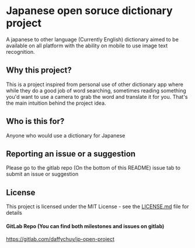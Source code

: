 # Japanese open soruce dictionary project
A japanese to other language (Currently English) dictionary aimed to be available on all platform with the ability on mobile to use image text recognition.

## Why this project?
This is a project inspired from personal use of other dictionary app where while they do a good job of word searching, sometimes reading something you'd want to use a camera to grab the word and translate it for you.
That's the main intuition behind the project idea. 

## Who is this for?
Anyone who would use a dictionary for Japanese

## Reporting an issue or a suggestion
Please go to the gitlab repo (On the bottom of this README) issue tab to submit an issue or suggestion

## License
This project is licensed under the MIT License - see the [LICENSE.md](LICENSE.md) file for details

#### GitLab Repo (You can find both milestones and issues on gitlab)
https://gitlab.com/daffychuy/jp-open-project


